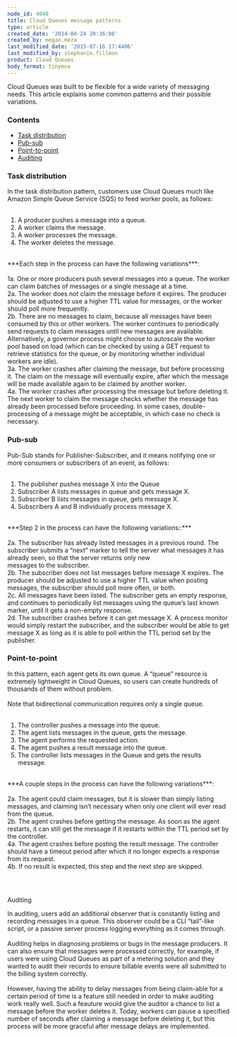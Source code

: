 ```yaml
---
node_id: 4040
title: Cloud Queues message patterns
type: article
created_date: '2014-04-24 20:36:08'
created_by: megan.meza
last_modified_date: '2015-07-16 17:4406'
last_modified_by: stephanie.fillmon
product: Cloud Queues
body_format: tinymce
---
```


Cloud Queues was built to be flexible for a wide variety of messaging
needs.  This article explains some common patterns and their possible
variations. 

### Contents

-   [Task distribution](#Taskdistribution)
-   [Pub-sub](#Pubsub)
-   [Point-to-point](#Pointtopoint)
-   [Auditing](#Auditing)

### Task distribution

In the task distribution pattern, customers use Cloud Queues much like
Amazon Simple Queue Service (SQS) to feed worker pools, as follows:<br>
 <br>
 1. A producer pushes a message into a queue.<br>
 2. A worker claims the message.<br>
 3. A worker processes the message.<br>
 4. The worker deletes the message.<br>
 <br>
 ***Each step in the process can have the following variations***:<br>
 <br>
 1a. One or more producers push several messages into a queue. The
worker can claim batches of messages or a single message at a time.

<br>
 2a. The worker does not claim the message before it expires. The
producer should be adjusted to use a higher TTL value for messages, or
the worker should poll more frequently.

<br>
 2b. There are no messages to claim, because all messages have been
consumed by this or other workers. The worker continues to periodically
send requests to claim messages until new messages are available. 
Alternatively, a governor process might choose to autoscale the worker
pool based on load (which can be checked by using a GET request to
retrieve statistics for the queue, or by monitoring whether individual
workers are idle).

<br>
 3a. The worker crashes after claiming the message, but before
processing it. The claim on the message will eventually expire, after
which the message will be made available again to be claimed by another
worker.

<br>
 4a. The worker crashes after processing the message but before deleting
it. The next worker to claim the message checks whether the message has
already been processed before proceeding. In some cases,
double-processing of a message might be acceptable, in which case no
check is necessary.<br>
  

 

### Pub-sub

Pub-Sub stands for Publisher-Subscriber, and it means notifying one or
more consumers or subscribers of an event, as follows:<br>
 <br>
 1. The publisher pushes message X into the Queue<br>
 2. Subscriber A lists messages in queue and gets message X.<br>
 3. Subscriber B lists messages in queue, gets message X.<br>
 4. Subscribers A and B individually process message X.<br>
 <br>
 ***Step 2 in the process can have the following variations::***<br>
 <br>
 2a. The subscriber has already listed messages in a previous round. The
subscriber submits a &ldquo;next&rdquo; marker to tell the server what messages it
has already seen, so that the server returns only new<br>
 messages to the subscriber.

<br>
 2b. The subscriber does not list messages before message X expires. The
producer should be adjusted to use a higher TTL value when posting
messages, the subscriber should poll more often, or both.

<br>
 2c. All messages have been listed. The subscriber gets an empty
response, and continues to periodically list messages using the queue&rsquo;s
last known marker, until it gets a non-empty response.

<br>
 2d. The subscriber crashes before it can get message X. A process
monitor would simply restart the subscriber, and the subscriber would be
able to get message X as long as it is able to poll within the TTL
period set by the publisher.<br>
  

### Point-to-point

In this pattern, each agent gets its own queue. A &ldquo;queue&rdquo; resource is
extremely lightweight in Cloud Queues, so users can create hundreds of
thousands of them without problem.<br>
 <br>
 Note that bidirectional communication requires only a single queue.<br>
 <br>
 1. The controller pushes a message into the queue.<br>
 2. The agent lists messages in the queue, gets the message.<br>
 3. The agent performs the requested action.<br>
 4. The agent pushes a result message into the queue.<br>
 5. The controller lists messages in the Queue and gets the results
message.<br>
 <br>
 ***A couple steps in the process can have the following variations***:<br>
 <br>
 2a. The agent could claim messages, but it is slower than simply
listing messages, and claiming isn&rsquo;t necessary when only one client will
ever read from the queue.

<br>
 2b. The agent crashes before getting the message. As soon as the agent
restarts, it can still get the message if it restarts within the TTL
period set by the controller.

<br>
 4a. The agent crashes before posting the result message. The controller
should have a timeout period after which it no longer expects a response
from its request.

<br>
 4b. If no result is expected, this step and the next step are skipped.

### <br>
 Auditing

In auditing, users add an additional observer that is constantly listing
and recording messages in a queue. This observer could be a CLI
&ldquo;tail&rdquo;-like script, or a passive server process logging everything as it
comes through.<br>
 <br>
 Auditing helps in diagnosing problems or bugs in the message producers.
It can also ensure that messages were processed correctly, for example,
if users were using Cloud Queues as part of a metering solution and they
wanted to audit their records to ensure billable events were all
submitted to the billing system correctly.<br>
 <br>
 However, having the ability to delay messages from being claim-able for
a certain period of time is a feature still needed in order to make
auditing work really well. Such a feauture would give the auditor a
chance to list a message before the worker deletes it. Today, workers
can pause a specified number of seconds after claiming a message before
deleting it, but this process will be more graceful after message delays
are implemented.

